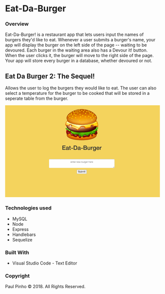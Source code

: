 # Eat-Da-Burger

### Overview

Eat-Da-Burger! is a restaurant app that lets users input the names of burgers they'd like to eat. Whenever a user submits a burger's name, your app will display the burger on the left side of the page -- waiting to be devoured. Each burger in the waiting area also has a Devour it! button. When the user clicks it, the burger will move to the right side of the page. Your app will store every burger in a database, whether devoured or not.

## Eat Da Burger 2: The Sequel!

Allows the user to log the burgers they would like to eat.  The user can also select a temperature for the burger to be cooked that will be stored in a seperate table from the burger.  

![Alt text](https://raw.githubusercontent.com/rdotchin/sequel-burger/master/public/assets/img/burger.gif "Create-a-Burger")

### Technologies used

* MySQL
* Node
* Express
* Handlebars
* Sequelize

### Built With

* Visual Studio Code - Text Editor

### Copyright

Paul Pinho © 2018. All Rights Reserved.

